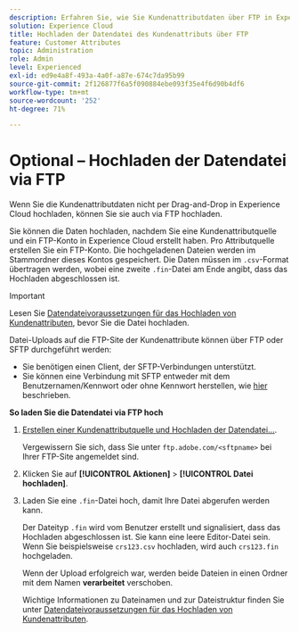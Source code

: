 ```yaml
---
description: Erfahren Sie, wie Sie Kundenattributdaten über FTP in Experience Cloud hochladen.
solution: Experience Cloud
title: Hochladen der Datendatei des Kundenattributs über FTP
feature: Customer Attributes
topic: Administration
role: Admin
level: Experienced
exl-id: ed9e4a8f-493a-4a0f-a87e-674c7da95b99
source-git-commit: 2f126877f6a5f090884ebe093f35e4f6d90b4df6
workflow-type: tm+mt
source-wordcount: '252'
ht-degree: 71%

---
```


# Optional – Hochladen der Datendatei via FTP

Wenn Sie die Kundenattributdaten nicht per Drag-and-Drop in Experience Cloud hochladen, können Sie sie auch via FTP hochladen.

Sie können die Daten hochladen, nachdem Sie eine Kundenattributquelle und ein FTP-Konto in Experience Cloud erstellt haben. Pro Attributquelle erstellen Sie ein FTP-Konto. Die hochgeladenen Dateien werden im Stammordner dieses Kontos gespeichert. Die Daten müssen im `.csv`-Format übertragen werden, wobei eine zweite `.fin`-Datei am Ende angibt, dass das Hochladen abgeschlossen ist.

>[!IMPORTANT]
>
>Lesen Sie [Datendateivoraussetzungen für das Hochladen von Kundenattributen](crs-data-file.md), bevor Sie die Datei hochladen.

Datei-Uploads auf die FTP-Site der Kundenattribute können über FTP oder SFTP durchgeführt werden:

* Sie benötigen einen Client, der SFTP-Verbindungen unterstützt.
* Sie können eine Verbindung mit SFTP entweder mit dem Benutzernamen/Kennwort oder ohne Kennwort herstellen, wie [hier](https://experienceleague.adobe.com/docs/analytics/export/ftp-and-sftp/secure-file-transfer-protocol/ftp-sftp-cert-auth.html?lang=de) beschrieben.

**So laden Sie die Datendatei via FTP hoch**

1. [Erstellen einer Kundenattributquelle und Hochladen der Datendatei...](t-crs-usecase.md).

   Vergewissern Sie sich, dass Sie unter `ftp.adobe.com/<sftpname>` bei Ihrer FTP-Site angemeldet sind.

1. Klicken Sie auf **[!UICONTROL Aktionen]** > **[!UICONTROL Datei hochladen]**.

1. Laden Sie eine `.fin`-Datei hoch, damit Ihre Datei abgerufen werden kann.

   Der Dateityp `.fin` wird vom Benutzer erstellt und signalisiert, dass das Hochladen abgeschlossen ist. Sie kann eine leere Editor-Datei sein. Wenn Sie beispielsweise `crs123.csv` hochladen, wird auch `crs123.fin` hochgeladen.

   Wenn der Upload erfolgreich war, werden beide Dateien in einen Ordner mit dem Namen **verarbeitet** verschoben.

   Wichtige Informationen zu Dateinamen und zur Dateistruktur finden Sie unter [Datendateivoraussetzungen für das Hochladen von Kundenattributen](crs-data-file.md).
